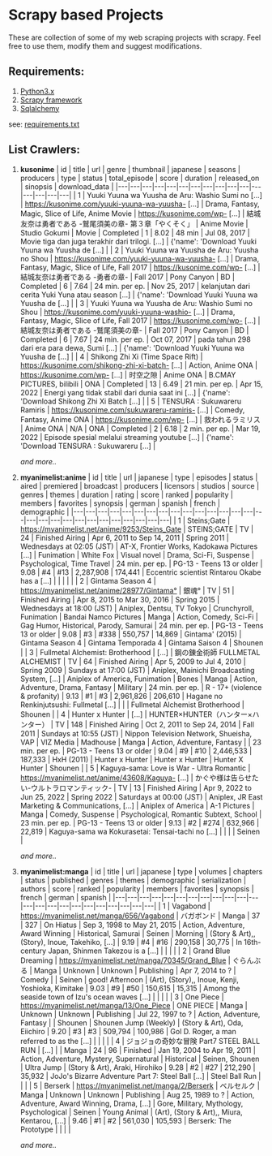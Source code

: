 
# Scrapy based Projects
These are collection of some of my web scraping projects with scrapy. Feel free to use them, modify them and suggest modifications.

## Requirements:
1. [Python3.x](https://www.python.org/)
2. [Scrapy framework](https://scrapy.org/)
3. [Sqlalchemy](https://sqlalchemy.org)

see: [requirements.txt](/requirements.txt)

## List Crawlers:
1. **kusonime**
   | id | title | url | genre | thumbnail | japanese | seasons | producers | type | status | total_episode | score | duration | released_on | sinopsis | download_data |
   |---|---|---|---|---|---|---|---|---|---|---|---|---|---|---|---|
   | 1 | Yuuki Yuuna wa Yuusha de Aru: Washio Sumi no [...] | https://kusonime.com/yuuki-yuuna-wa-yuusha- [...] | Drama, Fantasy, Magic, Slice of Life, Anime Movie | https://kusonime.com/wp- [...] | 結城友奈は勇者である -鷲尾須美の章- 第３章「やくそく」 | Anime Movie | Studio Gokumi | Movie | Completed | 1 | 8.02 | 48 min | Jul 08, 2017 | Movie tiga dan juga terakhir dari trilogi. [...] | {'name': 'Download Yuuki Yuuna wa Yuusha de [...] |
   | 2 | Yuuki Yuuna wa Yuusha de Aru: Yuusha no Shou | https://kusonime.com/yuuki-yuuna-wa-yuusha- [...] | Drama, Fantasy, Magic, Slice of Life, Fall 2017 | https://kusonime.com/wp- [...] | 結城友奈は勇者である -勇者の章- | Fall 2017 | Pony Canyon | BD | Completed | 6 | 7.64 | 24 min. per ep. | Nov 25, 2017 | kelanjutan dari cerita Yuki Yuna atau season [...] | {'name': 'Download Yuuki Yuuna wa Yuusha de [...] |
   | 3 | Yuuki Yuuna wa Yuusha de Aru: Washio Sumi no Shou | https://kusonime.com/yuuki-yuuna-washio- [...] | Drama, Fantasy, Magic, Slice of Life, Fall 2017 | https://kusonime.com/wp- [...] | 結城友奈は勇者である -鷲尾須美の章- | Fall 2017 | Pony Canyon | BD | Completed | 6 | 7.67 | 24 min. per ep. | Oct 07, 2017 | pada tahun 298 dari era para dewa, Sumi [...] | {'name': 'Download Yuuki Yuuna wa Yuusha de [...] |
   | 4 | Shikong Zhi Xi (Time Space Rift) | https://kusonime.com/shikong-zhi-xi-batch- [...] | Action, Anime ONA | https://kusonime.com/wp- [...] | 时空之隙 | Anime ONA | B.CMAY PICTURES, bilibili | ONA | Completed | 13 | 6.49 | 21 min. per ep. | Apr 15, 2022 | Energi yang tidak stabil dari dunia saat ini [...] | {'name': 'Download Shikong Zhi Xi Batch [...] |
   | 5 | TENSURA : Sukuwareru Ramiris | https://kusonime.com/sukuwareru-ramiris- [...] | Comedy, Fantasy, Anime ONA | https://kusonime.com/wp- [...] | 救われるラミリス | Anime ONA | N/A | ONA | Completed | 2 | 6.18 | 2 min. per ep. | Mar 19, 2022 | Episode spesial melalui streaming youtube [...] | {'name': 'Download TENSURA : Sukuwareru [...] |

   _and more.._

1. **myanimelist:anime**
   | id | title | url | japanese | type | episodes | status | aired | premiered | broadcast | producers | licensors | studios | source | genres | themes | duration | rating | score | ranked | popularity | members | favorites | synopsis | german | spanish | french | demographic |
   |---|---|---|---|---|---|---|---|---|---|---|---|---|---|---|---|---|---|---|---|---|---|---|---|---|---|---|---|
   | 1 | Steins;Gate | https://myanimelist.net/anime/9253/Steins_Gate | STEINS;GATE | TV | 24 | Finished Airing | Apr 6, 2011 to Sep 14, 2011 | Spring 2011 | Wednesdays at 02:05 (JST) | AT-X, Frontier Works, Kadokawa Pictures [...] | Funimation | White Fox | Visual novel | Drama, Sci-Fi, Suspense | Psychological, Time Travel | 24 min. per ep. | PG-13 - Teens 13 or older | 9.08 | #4 | #13 | 2,287,908 | 174,441 | Eccentric scientist Rintarou Okabe has a [...] |  |  |  |  |
   | 2 | Gintama Season 4 | https://myanimelist.net/anime/28977/Gintama° | 銀魂° | TV | 51 | Finished Airing | Apr 8, 2015 to Mar 30, 2016 | Spring 2015 | Wednesdays at 18:00 (JST) | Aniplex, Dentsu, TV Tokyo | Crunchyroll, Funimation | Bandai Namco Pictures | Manga | Action, Comedy, Sci-Fi | Gag Humor, Historical, Parody, Samurai | 24 min. per ep. | PG-13 - Teens 13 or older | 9.08 | #3 | #338 | 550,757 | 14,869 | Gintama' (2015) | Gintama Season 4 | Gintama Temporada 4 | Gintama Saison 4 | Shounen |
   | 3 | Fullmetal Alchemist: Brotherhood | [...] | 鋼の錬金術師 FULLMETAL ALCHEMIST | TV | 64 | Finished Airing | Apr 5, 2009 to Jul 4, 2010 | Spring 2009 | Sundays at 17:00 (JST) | Aniplex, Mainichi Broadcasting System, [...] | Aniplex of America, Funimation | Bones | Manga | Action, Adventure, Drama, Fantasy | Military | 24 min. per ep. | R - 17+ (violence & profanity) | 9.13 | #1 | #3 | 2,961,826 | 206,610 | Hagane no Renkinjutsushi: Fullmetal [...] |  |  | Fullmetal Alchemist Brotherhood | Shounen |
   | 4 | Hunter x Hunter | [...] | HUNTER×HUNTER（ハンター×ハンター） | TV | 148 | Finished Airing | Oct 2, 2011 to Sep 24, 2014 | Fall 2011 | Sundays at 10:55 (JST) | Nippon Television Network, Shueisha, VAP | VIZ Media | Madhouse | Manga | Action, Adventure, Fantasy |  | 23 min. per ep. | PG-13 - Teens 13 or older | 9.04 | #9 | #10 | 2,446,533 | 187,333 | HxH (2011) | Hunter x Hunter | Hunter x Hunter | Hunter X Hunter | Shounen |
   | 5 | Kaguya-sama: Love is War - Ultra Romantic | https://myanimelist.net/anime/43608/Kaguya- [...] | かぐや様は告らせたい-ウルトラロマンティック- | TV | 13 | Finished Airing | Apr 9, 2022 to Jun 25, 2022 | Spring 2022 | Saturdays at 00:00 (JST) | Aniplex, JR East Marketing & Communications, [...] | Aniplex of America | A-1 Pictures | Manga | Comedy, Suspense | Psychological, Romantic Subtext, School | 23 min. per ep. | PG-13 - Teens 13 or older | 9.13 | #2 | #274 | 632,966 | 22,819 | Kaguya-sama wa Kokurasetai: Tensai-tachi no [...] |  |  |  | Seinen |

   _and more.._

1. **myanimelist:manga**
   | id | title | url | japanese | type | volumes | chapters | status | published | genres | themes | demographic | serialization | authors | score | ranked | popularity | members | favorites | synopsis | french | german | spanish |
   |---|---|---|---|---|---|---|---|---|---|---|---|---|---|---|---|---|---|---|---|---|---|---|
   | 1 | Vagabond | https://myanimelist.net/manga/656/Vagabond | バガボンド | Manga | 37 | 327 | On Hiatus | Sep 3, 1998 to May 21, 2015 | Action, Adventure, Award Winning | Historical, Samurai | Seinen | Morning | (Story & Art),, (Story), Inoue, Takehiko, [...] | 9.19 | #4 | #16 | 290,158 | 30,775 | In 16th-century Japan, Shinmen Takezou is a [...] |  |  |  |
   | 2 | Grand Blue Dreaming | https://myanimelist.net/manga/70345/Grand_Blue | ぐらんぶる | Manga | Unknown | Unknown | Publishing | Apr 7, 2014 to ? | Comedy |  | Seinen | good! Afternoon | (Art), (Story),, Inoue, Kenji, Yoshioka, Kimitake | 9.03 | #9 | #50 | 150,615 | 15,315 | Among the seaside town of Izu's ocean waves [...] |  |  |  |
   | 3 | One Piece | https://myanimelist.net/manga/13/One_Piece | ONE PIECE | Manga | Unknown | Unknown | Publishing | Jul 22, 1997 to ? | Action, Adventure, Fantasy |  | Shounen | Shounen Jump (Weekly) | (Story & Art), Oda, Eiichiro | 9.20 | #3 | #3 | 509,794 | 100,986 | Gol D. Roger, a man referred to as the [...] |  |  |  |
   | 4 | ジョジョの奇妙な冒険 Part7 STEEL BALL RUN | [...] |  | Manga | 24 | 96 | Finished | Jan 19, 2004 to Apr 19, 2011 | Action, Adventure, Mystery, Supernatural | Historical | Seinen, Shounen | Ultra Jump | (Story & Art), Araki, Hirohiko | 9.28 | #2 | #27 | 212,290 | 35,932 | JoJo's Bizarre Adventure Part 7: Steel Ball [...] | Steel Ball Run |  |  |
   | 5 | Berserk | https://myanimelist.net/manga/2/Berserk | ベルセルク | Manga | Unknown | Unknown | Publishing | Aug 25, 1989 to ? | Action, Adventure, Award Winning, Drama, [...] | Gore, Military, Mythology, Psychological | Seinen | Young Animal | (Art), (Story & Art),, Miura, Kentarou, [...] | 9.46 | #1 | #2 | 561,030 | 105,593 | Berserk: The Prototype |  |  |  |

   _and more.._

